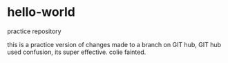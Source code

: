 # hello-world
practice repository

this is a practice version of changes made to a branch on GIT hub, GIT hub used confusion, its super effective.
colie fainted. 
